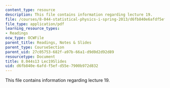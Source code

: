 ```yaml
---
content_type: resource
description: This file contains information regarding lecture 19.
file: /courses/8-044-statistical-physics-i-spring-2013/d6fb840e6afdf5efd55e7900b972d832_MIT8_044S13_L19.pdf
file_type: application/pdf
learning_resource_types:
- Readings
ocw_type: OCWFile
parent_title: Readings, Notes & Slides
parent_type: CourseSection
parent_uid: 27c05753-682f-a97b-66a1-d9d0d2d92d89
resourcetype: Document
title: 8.044s13 Lec19Slides
uid: d6fb840e-6afd-f5ef-d55e-7900b972d832
---
```

This file contains information regarding lecture 19.

